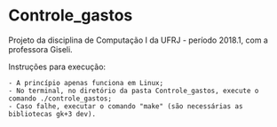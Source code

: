 # Controle_gastos
Projeto da disciplina de Computação I da UFRJ - período 2018.1, com a professora Giseli.

Instruções para execução:
    
    - A princípio apenas funciona em Linux;
    - No terminal, no diretório da pasta Controle_gastos, execute o comando ./controle_gastos;
    - Caso falhe, executar o comando "make" (são necessárias as bibliotecas gk+3 dev).

